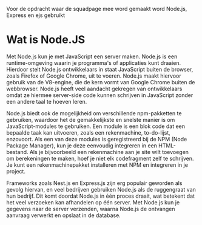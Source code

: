 Voor de opdracht waar de squadpage mee word gemaakt word Node.js, Express en ejs gebruikt

# Wat is Node.JS

Met Node.js kun je met JavaScript een server maken. Node.js is een runtime-omgeving waarin je programma's of applicaties kunt draaien. Hierdoor stelt Node.js ontwikkelaars in staat JavaScript buiten de browser, zoals Firefox of Google Chrome, uit te voeren. Node.js maakt hiervoor gebruik van de V8-engine, die de kern vormt van Google Chrome buiten de webbrowser. Node.js heeft veel aandacht gekregen van ontwikkelaars omdat ze hiermee server-side code kunnen schrijven in JavaScript zonder een andere taal te hoeven leren.

Node.js biedt ook de mogelijkheid om verschillende npm-pakketten te gebruiken, waardoor het de gemakkelijkste en snelste manier is om JavaScript-modules te gebruiken. Een module is een blok code dat een bepaalde taak kan uitvoeren, zoals een rekenmachine, to-do-lijst, enzovoort. Als een van deze modules is geregistreerd bij de NPM (Node Package Manager), kun je deze eenvoudig integreren in een HTML-bestand. Als je bijvoorbeeld een rekenmachine aan je site wilt toevoegen om berekeningen te maken, hoef je niet elk codefragment zelf te schrijven. Je kunt een rekenmachinepakket installeren met NPM en integreren in je project.

Frameworks zoals Nest.js en Express.js zijn erg populair geworden als gevolg hiervan, en veel bedrijven gebruiken Node.js als de ruggengraat van hun bedrijf. Dit komt doordat Node.js in één proces draait, wat betekent dat het veel verzoeken kan afhandelen op één server. Met Node.js kun je gegevens naar de server verzenden, waarna Node.js de ontvangen aanvraag verwerkt en opslaat in de database.
